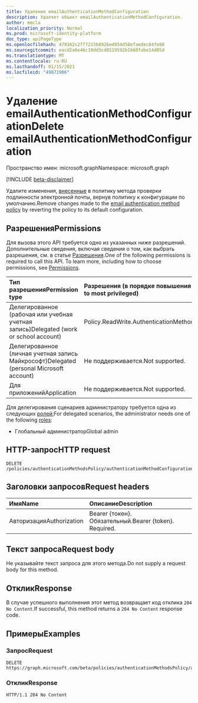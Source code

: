 ```yaml
---
title: Удаление emailAuthenticationMethodConfiguration
description: Удаляет объект emailAuthenticationMethodConfiguration.
author: mmcla
localization_priority: Normal
ms.prod: microsoft-identity-platform
doc_type: apiPageType
ms.openlocfilehash: 479162c2ff7215b8926ed954d58efaedec84fe88
ms.sourcegitcommit: eacd2a6e46c19dd3cd8519592b1668fabe14d85d
ms.translationtype: MT
ms.contentlocale: ru-RU
ms.lasthandoff: 01/15/2021
ms.locfileid: "49871906"
---
```

# <a name="delete-emailauthenticationmethodconfiguration"></a><span data-ttu-id="c6741-103">Удаление emailAuthenticationMethodConfiguration</span><span class="sxs-lookup"><span data-stu-id="c6741-103">Delete emailAuthenticationMethodConfiguration</span></span>

<span data-ttu-id="c6741-104">Пространство имен: microsoft.graph</span><span class="sxs-lookup"><span data-stu-id="c6741-104">Namespace: microsoft.graph</span></span>

[!INCLUDE [beta-disclaimer](../../includes/beta-disclaimer.md)]

<span data-ttu-id="c6741-105">Удалите изменения, [внесенные](../resources/emailauthenticationmethodconfiguration.md) в политику метода проверки подлинности электронной почты, вернув политику к конфигурации по умолчанию.</span><span class="sxs-lookup"><span data-stu-id="c6741-105">Remove changes made to the [email authentication method policy](../resources/emailauthenticationmethodconfiguration.md) by reverting the policy to its default configuration.</span></span>

## <a name="permissions"></a><span data-ttu-id="c6741-106">Разрешения</span><span class="sxs-lookup"><span data-stu-id="c6741-106">Permissions</span></span>
<span data-ttu-id="c6741-p101">Для вызова этого API требуется одно из указанных ниже разрешений. Дополнительные сведения, включая сведения о том, как выбрать разрешения, см. в статье [Разрешения](/graph/permissions-reference).</span><span class="sxs-lookup"><span data-stu-id="c6741-p101">One of the following permissions is required to call this API. To learn more, including how to choose permissions, see [Permissions](/graph/permissions-reference).</span></span>

|<span data-ttu-id="c6741-109">Тип разрешения</span><span class="sxs-lookup"><span data-stu-id="c6741-109">Permission type</span></span>|<span data-ttu-id="c6741-110">Разрешения (в порядке повышения привилегий)</span><span class="sxs-lookup"><span data-stu-id="c6741-110">Permissions (from least to most privileged)</span></span>|
|:---|:---|
|<span data-ttu-id="c6741-111">Делегированное (рабочая или учебная учетная запись)</span><span class="sxs-lookup"><span data-stu-id="c6741-111">Delegated (work or school account)</span></span>|<span data-ttu-id="c6741-112">Policy.ReadWrite.AuthenticationMethod</span><span class="sxs-lookup"><span data-stu-id="c6741-112">Policy.ReadWrite.AuthenticationMethod</span></span>|
|<span data-ttu-id="c6741-113">Делегированное (личная учетная запись Майкрософт)</span><span class="sxs-lookup"><span data-stu-id="c6741-113">Delegated (personal Microsoft account)</span></span>|<span data-ttu-id="c6741-114">Не поддерживается.</span><span class="sxs-lookup"><span data-stu-id="c6741-114">Not supported.</span></span>|
|<span data-ttu-id="c6741-115">Для приложений</span><span class="sxs-lookup"><span data-stu-id="c6741-115">Application</span></span>|<span data-ttu-id="c6741-116">Не поддерживается.</span><span class="sxs-lookup"><span data-stu-id="c6741-116">Not supported.</span></span>|

<span data-ttu-id="c6741-117">Для делегирования сценариев администратору требуется одна из следующих [ролей:](/azure/active-directory/users-groups-roles/directory-assign-admin-roles#available-roles)</span><span class="sxs-lookup"><span data-stu-id="c6741-117">For delegated scenarios, the administrator needs one of the following [roles](/azure/active-directory/users-groups-roles/directory-assign-admin-roles#available-roles):</span></span>

* <span data-ttu-id="c6741-118">Глобальный администратор</span><span class="sxs-lookup"><span data-stu-id="c6741-118">Global admin</span></span>

## <a name="http-request"></a><span data-ttu-id="c6741-119">HTTP-запрос</span><span class="sxs-lookup"><span data-stu-id="c6741-119">HTTP request</span></span>

<!-- {
  "blockType": "ignored"
}
-->

```http
DELETE /policies/authenticationMethodsPolicy/authenticationMethodConfigurations/email
```

## <a name="request-headers"></a><span data-ttu-id="c6741-120">Заголовки запросов</span><span class="sxs-lookup"><span data-stu-id="c6741-120">Request headers</span></span>

|<span data-ttu-id="c6741-121">Имя</span><span class="sxs-lookup"><span data-stu-id="c6741-121">Name</span></span>|<span data-ttu-id="c6741-122">Описание</span><span class="sxs-lookup"><span data-stu-id="c6741-122">Description</span></span>|
|:---|:---|
|<span data-ttu-id="c6741-123">Авторизация</span><span class="sxs-lookup"><span data-stu-id="c6741-123">Authorization</span></span>|<span data-ttu-id="c6741-p102">Bearer {токен}. Обязательный.</span><span class="sxs-lookup"><span data-stu-id="c6741-p102">Bearer {token}. Required.</span></span>|

## <a name="request-body"></a><span data-ttu-id="c6741-126">Текст запроса</span><span class="sxs-lookup"><span data-stu-id="c6741-126">Request body</span></span>

<span data-ttu-id="c6741-127">Не указывайте текст запроса для этого метода.</span><span class="sxs-lookup"><span data-stu-id="c6741-127">Do not supply a request body for this method.</span></span>

## <a name="response"></a><span data-ttu-id="c6741-128">Отклик</span><span class="sxs-lookup"><span data-stu-id="c6741-128">Response</span></span>

<span data-ttu-id="c6741-129">В случае успешного выполнения этот метод возвращает код отклика `204 No Content`.</span><span class="sxs-lookup"><span data-stu-id="c6741-129">If successful, this method returns a `204 No Content` response code.</span></span>

## <a name="examples"></a><span data-ttu-id="c6741-130">Примеры</span><span class="sxs-lookup"><span data-stu-id="c6741-130">Examples</span></span>

### <a name="request"></a><span data-ttu-id="c6741-131">Запрос</span><span class="sxs-lookup"><span data-stu-id="c6741-131">Request</span></span>

<!-- {
  "blockType": "request",
  "name": "delete_emailauthenticationmethodconfiguration"
}
-->

```http
DELETE https://graph.microsoft.com/beta/policies/authenticationMethodsPolicy/authenticationMethodConfigurations/email
```

### <a name="response"></a><span data-ttu-id="c6741-132">Отклик</span><span class="sxs-lookup"><span data-stu-id="c6741-132">Response</span></span>

<!-- {
  "blockType": "response",
  "truncated": true
}
-->

```http
HTTP/1.1 204 No Content
```

